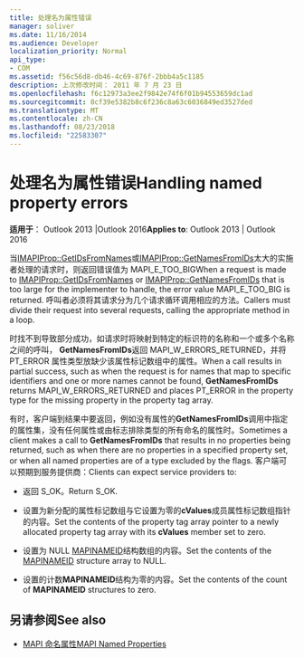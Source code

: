 ```yaml
---
title: 处理名为属性错误
manager: soliver
ms.date: 11/16/2014
ms.audience: Developer
localization_priority: Normal
api_type:
- COM
ms.assetid: f56c56d8-db46-4c69-876f-2bbb4a5c1185
description: 上次修改时间： 2011 年 7 月 23 日
ms.openlocfilehash: f6c12973a3ee2f9842e74f6f01b94553659dc1ad
ms.sourcegitcommit: 0cf39e5382b8c6f236c8a63c6036849ed3527ded
ms.translationtype: MT
ms.contentlocale: zh-CN
ms.lasthandoff: 08/23/2018
ms.locfileid: "22583307"
---
```

# <a name="handling-named-property-errors"></a><span data-ttu-id="4faad-103">处理名为属性错误</span><span class="sxs-lookup"><span data-stu-id="4faad-103">Handling named property errors</span></span>
  
<span data-ttu-id="4faad-104">**适用于**： Outlook 2013 |Outlook 2016</span><span class="sxs-lookup"><span data-stu-id="4faad-104">**Applies to**: Outlook 2013 | Outlook 2016</span></span> 
  
<span data-ttu-id="4faad-105">当[IMAPIProp::GetIDsFromNames](imapiprop-getidsfromnames.md)或[IMAPIProp::GetNamesFromIDs](imapiprop-getnamesfromids.md)太大的实施者处理的请求时，则返回错误值为 MAPI_E_TOO_BIG</span><span class="sxs-lookup"><span data-stu-id="4faad-105">When a request is made to [IMAPIProp::GetIDsFromNames](imapiprop-getidsfromnames.md) or [IMAPIProp::GetNamesFromIDs](imapiprop-getnamesfromids.md) that is too large for the implementer to handle, the error value MAPI_E_TOO_BIG is returned.</span></span> <span data-ttu-id="4faad-106">呼叫者必须将其请求分为几个请求循环调用相应的方法。</span><span class="sxs-lookup"><span data-stu-id="4faad-106">Callers must divide their request into several requests, calling the appropriate method in a loop.</span></span> 
  
<span data-ttu-id="4faad-107">时找不到导致部分成功，如请求时将映射到特定的标识符的名称和一个或多个名称之间的呼叫， **GetNamesFromIDs**返回 MAPI_W_ERRORS_RETURNED，并将 PT_ERROR 属性类型放缺少该属性标记数组中的属性。</span><span class="sxs-lookup"><span data-stu-id="4faad-107">When a call results in partial success, such as when the request is for names that map to specific identifiers and one or more names cannot be found, **GetNamesFromIDs** returns MAPI_W_ERRORS_RETURNED and places PT_ERROR in the property type for the missing property in the property tag array.</span></span> 
  
<span data-ttu-id="4faad-108">有时，客户端到结果中要返回，例如没有属性的**GetNamesFromIDs**调用中指定的属性集，没有任何属性或由标志排除类型的所有命名的属性时。</span><span class="sxs-lookup"><span data-stu-id="4faad-108">Sometimes a client makes a call to **GetNamesFromIDs** that results in no properties being returned, such as when there are no properties in a specified property set, or when all named properties are of a type excluded by the flags.</span></span> <span data-ttu-id="4faad-109">客户端可以预期到服务提供商：</span><span class="sxs-lookup"><span data-stu-id="4faad-109">Clients can expect service providers to:</span></span> 
  
- <span data-ttu-id="4faad-110">返回 S_OK。</span><span class="sxs-lookup"><span data-stu-id="4faad-110">Return S_OK.</span></span>
    
- <span data-ttu-id="4faad-111">设置为新分配的属性标记数组与它设置为零的**cValues**成员属性标记数组指针的内容。</span><span class="sxs-lookup"><span data-stu-id="4faad-111">Set the contents of the property tag array pointer to a newly allocated property tag array with its **cValues** member set to zero.</span></span> 
    
- <span data-ttu-id="4faad-112">设置为 NULL [MAPINAMEID](mapinameid.md)结构数组的内容。</span><span class="sxs-lookup"><span data-stu-id="4faad-112">Set the contents of the [MAPINAMEID](mapinameid.md) structure array to NULL.</span></span> 
    
- <span data-ttu-id="4faad-113">设置的计数**MAPINAMEID**结构为零的内容。</span><span class="sxs-lookup"><span data-stu-id="4faad-113">Set the contents of the count of **MAPINAMEID** structures to zero.</span></span> 
    
## <a name="see-also"></a><span data-ttu-id="4faad-114">另请参阅</span><span class="sxs-lookup"><span data-stu-id="4faad-114">See also</span></span>

- [<span data-ttu-id="4faad-115">MAPI 命名属性</span><span class="sxs-lookup"><span data-stu-id="4faad-115">MAPI Named Properties</span></span>](mapi-named-properties.md)

